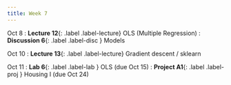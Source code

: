 ```yaml
---
title: Week 7
---
```


Oct 8
: **Lecture 12**{: .label .label-lecture} OLS (Multiple Regression)
: **Discussion 6**{: .label .label-disc } Models

Oct 10
: **Lecture 13**{: .label .label-lecture} Gradient descent / sklearn


Oct 11
: **Lab 6**{: .label .label-lab }  OLS (due Oct 15)
: **Project A1**{: .label .label-proj } Housing I (due Oct 24)